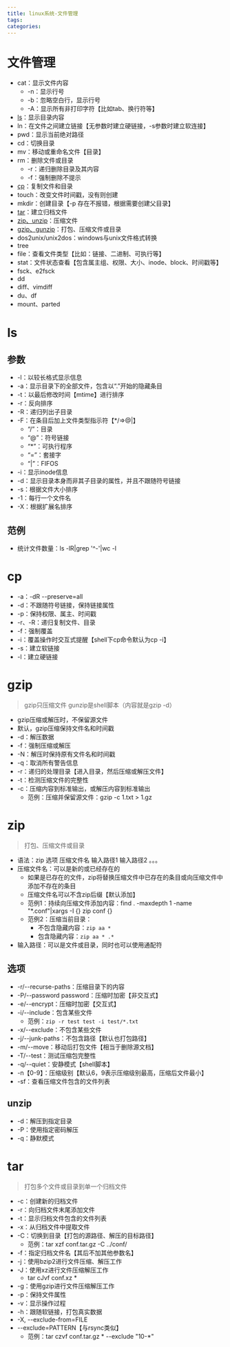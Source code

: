 ```yaml
---
title: linux系统-文件管理
tags:
categories:
---
```

# 文件管理
* cat：显示文件内容
    - -n：显示行号
    - -b：忽略空白行，显示行号
    - -A：显示所有非打印字符【比如tab、换行符等】
* [ls](#ls)：显示目录内容
* ln：在文件之间建立链接【无参数时建立硬链接，-s参数时建立软连接】
* pwd：显示当前绝对路径
* cd：切换目录
* mv：移动或重命名文件【目录】
* rm：删除文件或目录
    - -r：递归删除目录及其内容
    - -f：强制删除不提示
* [cp](#cp)：复制文件和目录
* touch：改变文件时间戳，没有则创建
* mkdir：创建目录【-p 存在不报错，根据需要创建父目录】
* [tar](#)：建立归档文件
* [zip、unzip](#zip)：压缩文件
* [gzip、gunzip](#gzip)：打包、压缩文件或目录
* dos2unix/unix2dos：windows与unix文件格式转换
* tree
* file：查看文件类型【比如：链接、二进制、可执行等】
* stat：文件状态查看【包含属主组、权限、大小、inode、block、时间戳等】
* fsck、e2fsck
* dd
* diff、vimdiff
* du、df
* mount、parted

# ls
## 参数
* -l：以较长格式显示信息
* -a：显示目录下的全部文件，包含以“.”开始的隐藏条目
* -t：以最后修改时间【mtime】进行排序
* -r：反向排序
* -R：递归列出子目录
* -F：在条目后加上文件类型指示符【*/=>@|】
    - “/”：目录
    - “@”：符号链接
    - “*”：可执行程序
    - “=”：套接字
    - “|”：FIFOS
* -i：显示inode信息
* -d：显示目录本身而非其子目录的属性，并且不跟随符号链接
* -s：根据文件大小排序
* -1：每行一个文件名
* -X：根据扩展名排序

## 范例
* 统计文件数量：ls -lR|grep '^-'|wc -l 

# cp
* -a：-dR --preserve=all
* -d：不跟随符号链接，保持链接属性
* -p：保持权限、属主、时间戳
* -r、-R：递归复制文件、目录
* -f：强制覆盖
* -i：覆盖操作时交互式提醒【shell下cp命令默认为cp -i】
* -s：建立软链接
* -l：建立硬链接

# gzip
>gzip只压缩文件
>gunzip是shell脚本（内容就是gzip -d）

* gzip压缩或解压时，不保留源文件
* 默认，gzip压缩保持文件名和时间戳
* -d：解压数据
* -f：强制压缩或解压
* -N：解压时保持原有文件名和时间戳
* -q：取消所有警告信息
* -r：递归的处理目录【进入目录，然后压缩或解压文件】
* -t：检测压缩文件的完整性
* -c：压缩内容到标准输出，或解压内容到标准输出
    - 范例：压缩并保留源文件：gzip -c 1.txt > 1.gz

# zip
>打包、压缩文件或目录

* 语法：zip 选项 压缩文件名 输入路径1 输入路径2 。。。
* 压缩文件名：可以是新的或已经存在的
    - 如果是已存在的文件，zip将替换压缩文件中已存在的条目或向压缩文件中添加不存在的条目
    - 压缩文件名可以不含zip后缀【默认添加】
    - 范例1：持续向压缩文件添加内容：find . -maxdepth 1 -name "*.conf"|xargs -I {} zip conf {}
    - 范例2：压缩当前目录：
        + 不包含隐藏内容：`zip aa *`
        + 包含隐藏内容：`zip aa * .*`
* 输入路径：可以是文件或目录，同时也可以使用通配符

## 选项
* -r/--recurse-paths：压缩目录下的内容
* -P/--password password：压缩时加密【非交互式】
* -e/--encrypt：压缩时加密【交互式】
* -i/--include：包含某些文件
    - 范例：`zip -r test test -i test/*.txt`
* -x/--exclude：不包含某些文件
* -j/--junk-paths：不包含路径【默认也打包路径】
* -m/--move：移动后打包文件【相当于删除源文档】
* -T/--test：测试压缩包完整性
* -q/--quiet：安静模式【shell脚本】
* -n【0-9】：压缩级别【默认6，9表示压缩级别最高，压缩后文件最小】
* -sf：查看压缩文件包含的文件列表

## unzip
* -d：解压到指定目录
* -P：使用指定密码解压
* -q：静默模式

# tar
>打包多个文件或目录到单一个归档文件

* -c：创建新的归档文件
* -r：向归档文件末尾添加文件
* -t：显示归档文件包含的文件列表
* -x：从归档文件中提取文件
* -C：切换到目录【打包的源路径、解压的目标路径】
    - 范例：tar xzf conf.tar.gz -C ../conf/
* -f：指定归档文件名【其后不加其他参数名】
* -j：使用bzip2进行文件压缩、解压工作
* -J：使用xz进行文件压缩解压工作
    - tar cJvf conf.xz *
* -g：使用gzip进行文件压缩解压工作
* -p：保持文件属性
* -v：显示操作过程
* -h：跟随软链接，打包真实数据
* -X, --exclude-from=FILE
* --exclude=PATTERN【与rsync类似】
    - 范例：tar czvf conf.tar.gz * --exclude "10-*"
